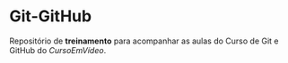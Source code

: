 # Git-GitHub
Repositório de **treinamento** para acompanhar as aulas do Curso de Git e GitHub do _CursoEmVídeo_.
